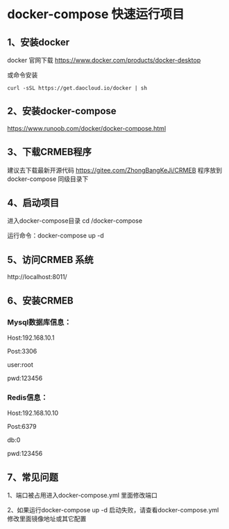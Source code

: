 # docker-compose 快速运行项目
## 1、安装docker
docker 官网下载
https://www.docker.com/products/docker-desktop

或命令安装
```
curl -sSL https://get.daocloud.io/docker | sh
```
## 2、安装docker-compose
https://www.runoob.com/docker/docker-compose.html
## 3、下载CRMEB程序
建议去下载最新开源代码 https://gitee.com/ZhongBangKeJi/CRMEB
程序放到docker-compose 同级目录下
## 4、启动项目
进入docker-compose目录 cd /docker-compose

运行命令：docker-compose up -d
## 5、访问CRMEB 系统
http://localhost:8011/
## 6、安装CRMEB
### Mysql数据库信息：
Host:192.168.10.1 

Post:3306 

user:root 

pwd:123456 
### Redis信息：
Host:192.168.10.10

Post:6379

db:0

pwd:123456
## 7、常见问题
1、端口被占用进入docker-compose.yml 里面修改端口

2、如果运行docker-compose up -d 启动失败，请查看docker-compose.yml 修改里面镜像地址或其它配置


